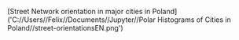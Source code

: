 [Street Network orientation in major cities in Poland]('C://Users//Felix//Documents//Jupyter//Polar Histograms of Cities in Poland//street-orientationsEN.png')
